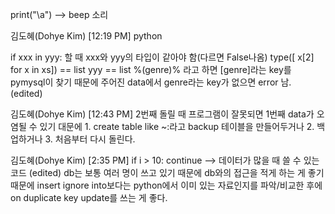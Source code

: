 print("\a") --> beep 소리

김도혜(Dohye Kim) [12:19 PM]
python

if xxx in yyy: 할 때 xxx와 yyy의 타입이 같아야 함(다르면 False나옴)
type([ x[2] for x in xs]) == list
yyy == list
%(genre)% 라고 하면 [genre]라는 key를 pymysql이 찾기 때문에 주어진 data에서 genre라는 key가 없으면 error 남. (edited) 

김도혜(Dohye Kim) [12:43 PM]
2번째 돌릴 때 프로그램이 잘못되면 1번째 data가 오염될 수 있기 대문에 1. create table like ~:라고 backup 테이블을 만들어두거나 2. 백업하거나 3. 처음부터 다시 돌린다.

김도혜(Dohye Kim) [2:35 PM]
if i > 10: continue --> 데이터가 많을 때 쓸 수 있는 코드 (edited) 
db는 보통 여러 명이 쓰고 있기 때문에 db와의 접근을 적게 하는 게 좋기 때문에 insert ignore into보다는 python에서 이미 있는 자료인지를 파악/비교한 후에 on duplicate key update를 쓰는 게 좋다.

